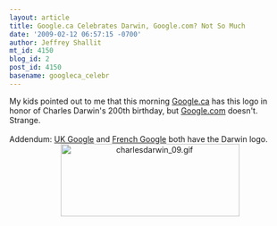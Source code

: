 ```yaml
---
layout: article
title: Google.ca Celebrates Darwin, Google.com? Not So Much
date: '2009-02-12 06:57:15 -0700'
author: Jeffrey Shallit
mt_id: 4150
blog_id: 2
post_id: 4150
basename: googleca_celebr
---
```

My kids pointed out to me that this morning [Google.ca](http://www.google.ca) has this logo in honor of Charles Darwin's 200th birthday, but [Google.com](http://www.google.com) doesn't.  Strange.<br /><br />Addendum:  [UK Google](http://www.google.co.uk) and [French Google](http://www.google.fr) both have the Darwin logo.<img src="http://pandasthumb.org/archives/2009/02/12/charlesdarwin_09.gif" alt="charlesdarwin_09.gif" width="320" height="130" style="text-align: center; display: block; margin: 0 auto 20px;" class="mt-image-center" />

